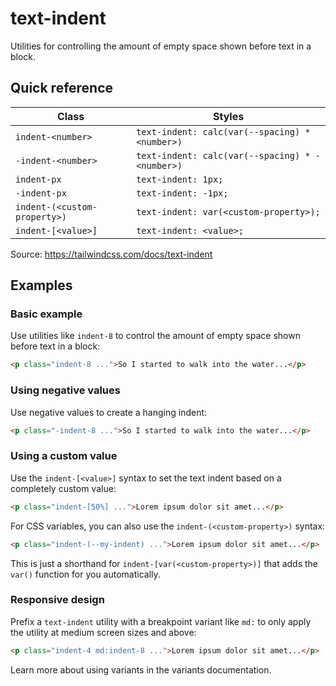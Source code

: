 # text-indent

Utilities for controlling the amount of empty space shown before text in a block.

## Quick reference

| Class              | Styles                                            |
|--------------------|---------------------------------------------------|
| `indent-<number>`  | `text-indent: calc(var(--spacing) * <number>)`    |
| `-indent-<number>` | `text-indent: calc(var(--spacing) * -<number>)`   |
| `indent-px`        | `text-indent: 1px;`                                |
| `-indent-px`       | `text-indent: -1px;`                               |
| `indent-(<custom-property>)` | `text-indent: var(<custom-property>);`   |
| `indent-[<value>]` | `text-indent: <value>;`                            |

Source: https://tailwindcss.com/docs/text-indent

## Examples

### Basic example

Use utilities like `indent-8` to control the amount of empty space shown before text in a block:

```html
<p class="indent-8 ...">So I started to walk into the water...</p>
```

### Using negative values

Use negative values to create a hanging indent:

```html
<p class="-indent-8 ...">So I started to walk into the water...</p>
```

### Using a custom value

Use the `indent-[<value>]` syntax to set the text indent based on a completely custom value:

```html
<p class="indent-[50%] ...">Lorem ipsum dolor sit amet...</p>
```

For CSS variables, you can also use the `indent-(<custom-property>)` syntax:

```html
<p class="indent-(--my-indent) ...">Lorem ipsum dolor sit amet...</p>
```

This is just a shorthand for `indent-[var(<custom-property>)]` that adds the `var()` function for you automatically.

### Responsive design

Prefix a `text-indent` utility with a breakpoint variant like `md:` to only apply the utility at medium screen sizes and above:

```html
<p class="indent-4 md:indent-8 ...">Lorem ipsum dolor sit amet...</p>
```

Learn more about using variants in the variants documentation.
